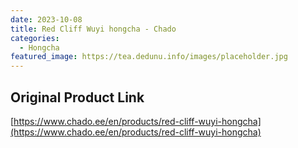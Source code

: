 ```yaml
---
date: 2023-10-08
title: Red Cliff Wuyi hongcha - Chado
categories:
  - Hongcha
featured_image: https://tea.dedunu.info/images/placeholder.jpg
---
```


## Original Product Link

[https://www.chado.ee/en/products/red-cliff-wuyi-hongcha](https://www.chado.ee/en/products/red-cliff-wuyi-hongcha)

